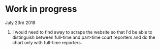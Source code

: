 
# Work in progress

July 23rd 2018

1. I would need to find away to scrape the website so that I'd be able to distinguish between full-time and part-time court reporters and do the chart only with full-time reporters.

